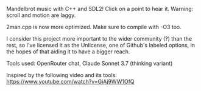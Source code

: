 Mandelbrot music with C++ and SDL2!
Click on a point to hear it.
Warning: scroll and motion are laggy.

2man.cpp is now more optimized. Make sure to compile with -O3 too.

I consider this project more important to the wider community (?) than the rest, so I've licensed it as the Unlicense, one of Github's labeled options, in the hopes of that aiding it to have a bigger reach.

Tools used: OpenRouter chat, Claude Sonnet 3.7 (thinking variant)

Inspired by the following video and its tools: https://www.youtube.com/watch?v=GiAj9WW1OfQ
